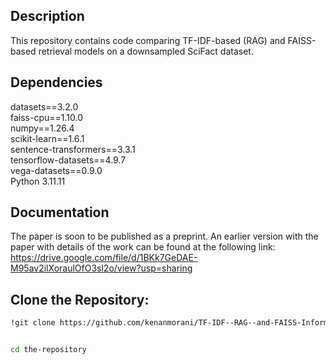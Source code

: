 ## Description
This repository contains code comparing TF-IDF-based (RAG) and FAISS-based retrieval models on a downsampled SciFact dataset.

## Dependencies

datasets==3.2.0  
faiss-cpu==1.10.0  
numpy==1.26.4  
scikit-learn==1.6.1  
sentence-transformers==3.3.1  
tensorflow-datasets==4.9.7  
vega-datasets==0.9.0  
Python 3.11.11  

## Documentation

The paper is soon to be published as a preprint. An earlier version with the paper with details of the work can be found at the following link:  
https://drive.google.com/file/d/1BKk7GeDAE-M95av2ilXoraulOfO3sl2o/view?usp=sharing  

## Clone the Repository:

```bash
!git clone https://github.com/kenanmorani/TF-IDF--RAG--and-FAISS-Information-Retrieval.git


cd the-repository
